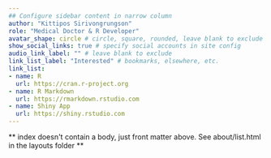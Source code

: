 ```yaml
---
## Configure sidebar content in narrow column
author: "Kittipos Sirivongrungson"
role: "Medical Doctor & R Developer"
avatar_shape: circle # circle, square, rounded, leave blank to exclude
show_social_links: true # specify social accounts in site config
audio_link_label: "" # leave blank to exclude
link_list_label: "Interested" # bookmarks, elsewhere, etc.
link_list:
- name: R
  url: https://cran.r-project.org
- name: R Markdown
  url: https://rmarkdown.rstudio.com
- name: Shiny App
  url: https://shiny.rstudio.com
---
```


** index doesn't contain a body, just front matter above.
See about/list.html in the layouts folder **
